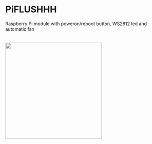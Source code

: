 # PiFLUSHHH
Raspberry Pi module with poweron/reboot button, WS2812 led and automatic fan
<br/>
<br/>
<br/>
<img src="https://github.com/thinkedinthesea/PiFLUSHHH/raw/main/img1.jpg" width="300" />

